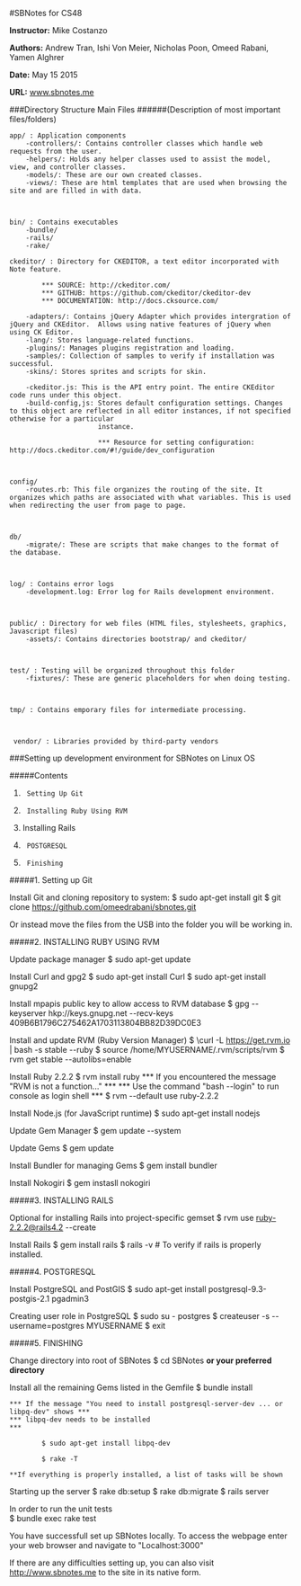 #SBNotes for CS48

**Instructor:** Mike Costanzo

**Authors:** Andrew Tran, Ishi Von Meier, Nicholas Poon, Omeed Rabani, Yamen Alghrer

**Date:** May 15 2015

**URL:** www.sbnotes.me





###Directory Structure Main Files 
######(Description of most important files/folders)

	app/ : Application components
		-controllers/: Contains controller classes which handle web requests from the user.
		-helpers/: Holds any helper classes used to assist the model, view, and controller classes.
		-models/: These are our own created classes.  
		-views/: These are html templates that are used when browsing the site and are filled in with data.  
	


	bin/ : Contains executables
		-bundle/
		-rails/
		-rake/

	ckeditor/ : Directory for CKEDITOR, a text editor incorporated with Note feature.

			*** SOURCE: http://ckeditor.com/
			*** GITHUB: https://github.com/ckeditor/ckeditor-dev
			*** DOCUMENTATION: http://docs.cksource.com/
	
		-adapters/: Contains jQuery Adapter which provides intergration of jQuery and CKEditor.  Allows using native features of jQuery when using CK Editor.
		-lang/: Stores language-related functions. 
		-plugins/: Manages plugins registration and loading.
		-samples/: Collection of samples to verify if installation was successful.
		-skins/: Stores sprites and scripts for skin.

		-ckeditor.js: This is the API entry point. The entire CKEditor code runs under this object.
		-build-config,js: Stores default configuration settings. Changes to this object are reflected in all editor instances, if not specified otherwise for a particular      
		                  instance.  

		                  *** Resource for setting configuration: http://docs.ckeditor.com/#!/guide/dev_configuration



	config/ 
		-routes.rb: This file organizes the routing of the site. It organizes which paths are associated with what variables. This is used when redirecting the user from page to page.  

	
	
	db/
		-migrate/: These are scripts that make changes to the format of the database.  

	

	log/ : Contains error logs
		-development.log: Error log for Rails development environment.



	public/ : Directory for web files (HTML files, stylesheets, graphics, Javascript files)
		-assets/: Contains directories bootstrap/ and ckeditor/

	
	
	test/ : Testing will be organized throughout this folder  
		-fixtures/: These are generic placeholders for when doing testing.  



	tmp/ : Contains emporary files for intermediate processing.



	 vendor/ : Libraries provided by third-party vendors




###Setting up development environment for SBNotes on Linux OS


#####Contents

1.		Setting Up Git 
2.		Installing Ruby Using RVM  
3.	Installing Rails  
4.		POSTGRESQL  
5.		Finishing 





#####1.	Setting up Git

Install Git and cloning repository to system:
	$ sudo apt-get install git
	$ git clone https://github.com/omeedrabani/sbnotes.git

Or instead move the files from the USB into the folder you will be working in.



#####2.	INSTALLING RUBY USING RVM

Update package manager
	$ sudo apt-get update


Install Curl and gpg2
	$ sudo apt-get install Curl
	$ sudo apt-get install gnupg2


Install mpapis public key to allow access to RVM database
	$ gpg --keyserver hkp://keys.gnupg.net --recv-keys 409B6B1796C275462A1703113804BB82D39DC0E3


Install and update RVM (Ruby Version Manager)
	$ \curl -L https://get.rvm.io | bash -s stable --ruby
	$ source /home/MYUSERNAME/.rvm/scripts/rvm
	$ rvm get stable --autolibs=enable


Install Ruby 2.2.2
	$ rvm install ruby
	*** If you encountered the message "RVM is not a function..." 	 ***
	***	Use the command "bash --login" to run console as login shell ***
	$ rvm --default use ruby-2.2.2


Install Node.js (for JavaScript runtime)
	$ sudo apt-get install nodejs


Update Gem Manager
	$ gem update --system


Update Gems
	$ gem update


Install Bundler for managing Gems
	$ gem install bundler


Install Nokogiri 
	$ gem instasll nokogiri





#####3. INSTALLING RAILS

Optional for installing Rails into project-specific gemset
	$ rvm use ruby-2.2.2@rails4.2 --create

Install Rails
	$ gem install rails
	$ rails -v # To verify if rails is properly installed.  





#####4.	POSTGRESQL

Install PostgreSQL and PostGIS
	$ sudo apt-get install postgresql-9.3-postgis-2.1 pgadmin3

Creating user role in PostgreSQL
	$ sudo su - postgres
	$ createuser -s --username=postgres MYUSERNAME
	$ exit





#####5.	FINISHING 

Change directory into root of SBNotes
	$ cd SBNotes **or your preferred directory**

Install all the remaining Gems listed in the Gemfile
	$ bundle install

	*** If the message "You need to install postgresql-server-dev ... or libpq-dev" shows ***
	*** libpq-dev needs to be installed													  ***

			$ sudo apt-get install libpq-dev

			$ rake -T 

	**If everything is properly installed, a list of tasks will be shown

Starting up the server
	$ rake db:setup
	$ rake db:migrate
	$ rails server

In order to run the unit tests  
	$ bundle exec rake test



You have successfull set up SBNotes locally.  To access the webpage
enter your web browser and navigate to "Localhost:3000"

If there are any difficulties setting up, you can also visit  http://www.sbnotes.me  to the site in its native form.